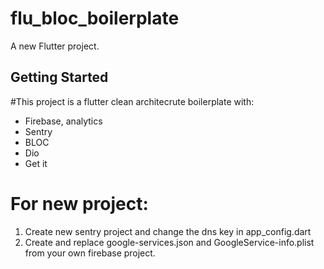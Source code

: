 # flu_bloc_boilerplate

A new Flutter project.

## Getting Started

#This project is a flutter clean architecrute boilerplate with:
- Firebase, analytics
- Sentry
- BLOC
- Dio
- Get it

# For new project: 
1. Create new sentry project and change the dns key in app_config.dart
2. Create and replace google-services.json and GoogleService-info.plist from your own firebase project.


